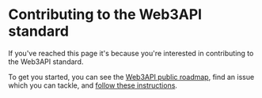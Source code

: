 
# Contributing to the Web3API standard

If you've reached this page it's because you're interested in contributing to the Web3API standard.

To get you started, you can see the [Web3API public roadmap](https://github.com/Web3-API/roadmap), find an issue which you can tackle, and [follow these instructions](./spending-proposals/README.md). 
